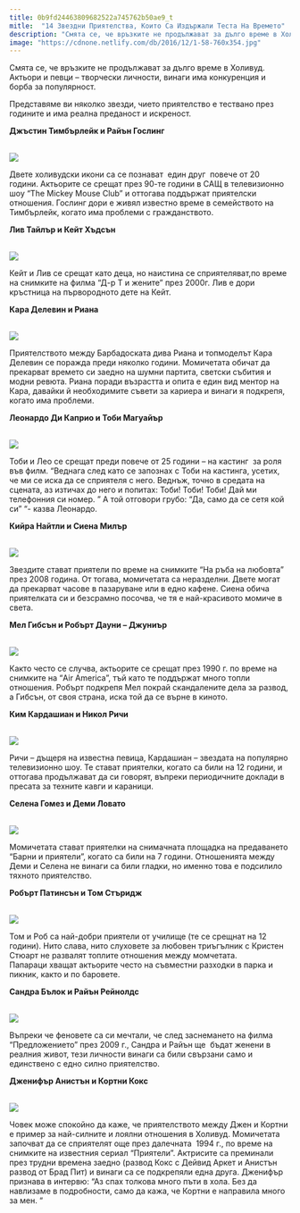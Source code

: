 ```yaml
---
title: 0b9fd24463809682522a745762b50ae9_t
mitle:  "14 Звездни Приятелства, Които Са Издържали Теста На Времето"
description: "Смята се, че връзките не продължават за дълго време в Холивуд. Актьори и певци - творчески личности, винаги има конкуренция и борба за популярност. Представяме ви ня�"
image: "https://cdnone.netlify.com/db/2016/12/1-58-760x354.jpg"
---
```


 <p>Смята се, че връзките не продължават за дълго време в Холивуд. Актьори и певци – творчески личности, винаги има конкуренция и борба за популярност.</p>      <p>Представяме ви няколко звезди, чието приятелство е тествано през годините и има реална преданост и искреност.</p> <p><strong>Джъстин Тимбърлейк и Райън Гослинг</strong></p> <p> <br/><img src="https://cdnone.netlify.com/db/2016/12/1-58-760x354.jpg"/><br/></p>      <p>Двете холивудски икони са се познават  един друг  повече от 20 години. Актьорите се срещат през 90-те години в САЩ в телевизионно шоу “The Mickey Mouse Club” и оттогава поддържат приятелски отношения. Гослинг дори е живял известно време в семейството на Тимбърлейк, когато има проблеми с гражданството.</p>  <p><strong>Лив Тайлър и Кейт Хъдсън</strong></p> <p> <br/><img src="https://cdnone.netlify.com/db/2016/12/2-35-760x289.jpg"/><br/></p> <p>Кейт и Лив се срещат като деца, но наистина се сприятеляват,по време на снимките на филма “Д-р Т и жените” през 2000г. Лив е дори кръстница на първородното дете на Кейт.</p>       <p><strong>Кара Делевин и Риана</strong></p> <p> <br/><img src="https://cdnone.netlify.com/db/2016/12/3-57-760x354.jpg"/><br/></p> <p>Приятелството между Барбадоската дива Риана и топмоделът Кара Делевин се поражда преди няколко години. Момичетата обичат да прекарват времето си заедно на шумни партита, светски събития и модни ревюта. Риана поради възрастта и опита е един вид ментор на Кара, давайки й необходимите съвети за кариера и винаги я подкрепя, когато има проблеми.</p> <p><strong>Леонардо Ди Каприо и Тоби Магуайър</strong></p> <p> <br/><img src="https://cdnone.netlify.com/db/2016/12/4-58-760x289.jpg"/><br/></p> <p>Тоби и Лео се срещат преди повече от 25 години – на кастинг  за роля във филм. “Веднага след като се запознах с Тоби на кастинга, усетих, че ми се иска да се сприятеля с него. Веднъж, точно в средата на сцената, аз изтичах до него и попитах: Тоби! Тоби! Тоби! Дай ми телефонния си номер. ” А той отговори грубо: “Да, само да се сетя кой си” “- казва Леонардо.</p>       <p><strong>Кийра Найтли и Сиена Милър</strong></p> <p> <br/><img src="https://cdnone.netlify.com/db/2016/12/5-55-760x289.jpg"/><br/></p> <p>Звездите стават приятели по време на снимките “На ръба на любовта” през 2008 година. От тогава, момичетата са неразделни. Двете могат да прекарват часове в пазаруване или в едно кафене. Сиена обича приятелката си и безсрамно посочва, че тя е най-красивото момиче в света.</p> <p><strong>Мел Гибсън и Робърт Дауни – Джуниър</strong></p>      <p> <br/><img src="https://cdnone.netlify.com/db/2016/12/6-55-760x289.jpg"/><br/></p> <p>Както често се случва, актьорите се срещат през 1990 г. по време на снимките на “Air America”, тъй като те поддържат много топли отношения. Робърт подкрепя Мел покрай скандалените дела за развод, а Гибсън, от своя страна, иска той да се върне в киното.</p> <p><strong>Ким Кардашиан и Никол Ричи</strong></p> <p> <br/><img src="https://cdnone.netlify.com/db/2016/12/7-49-760x289.jpg"/><br/></p> <p>Ричи – дъщеря на известна певица, Кардашиан – звездата на популярно телевизионно шоу. Те стават приятелки, когато са били на 12 години, и оттогава продължават да си говорят, въпреки периодичните доклади в пресата за техните кавги и караници.</p> <p><strong>Селена Гомез и Деми Ловато</strong></p> <p> <br/><img src="https://cdnone.netlify.com/db/2016/12/8-49-760x289.jpg"/><br/></p> <p>Момичетата стават приятелки на снимачната площадка на предаването “Барни и приятели”, когато са били на 7 години. Отношенията между Деми и Селена не винаги са били гладки, но именно това е подсилило тяхното приятелство.</p>  <p><strong>Робърт Патинсън и Том Стъридж</strong></p> <p> <br/><img src="https://cdnone.netlify.com/db/2016/12/9-47-760x289.jpg"/><br/></p> <p>Том и Роб са най-добри приятели от училище (те се срещнат на 12 години). Нито слава, нито слуховете за любовен триъгълник с Кристен Стюарт не развалят топлите отношения между момчетата. Папараци хващат актьорите често на съвместни разходки в парка и пикник, както и по баровете.</p> <p><strong>Сандра Бълок и Райън Рейнолдс</strong></p> <p> <br/><img src="https://cdnone.netlify.com/db/2016/12/10-46-760x289.jpg"/><br/></p> <p>Въпреки че феновете са си мечтали, че след заснемането на филма “Предложението” през 2009 г., Сандра и Райън ще  бъдат женени в реалния живот, тези личности винаги са били свързани само и единствено с едно силно приятелство.</p> <p><strong>Дженифър Анистън и Кортни Кокс</strong></p> <p> <br/><img src="https://cdnone.netlify.com/db/2016/12/11-42-760x289.jpg"/><br/></p> <p>Човек може спокойно да каже, че приятелството между Джен и Кортни е пример за най-силните и лоялни отношения в Холивуд. Момичетата започват да се сприятелят още през далечната  1994 г., по време на снимките на известния сериал “Приятели”. Актрисите са преминали през трудни времена заедно (развод Кокс с Дейвид Аркет и Анистън развод от Брад Пит) и винаги са се подкрепяли една друга. Дженифър признава в интервю: “Аз спах толкова много пъти в хола. Без да навлизаме в подробности, само да кажа, че Кортни е направила много за мен. “</p>       